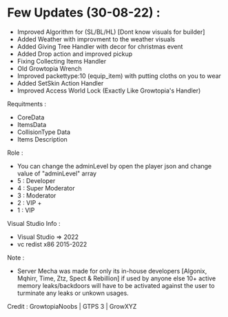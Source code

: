 # Few Updates (30-08-22) :
- Improved Algorithm for (SL/BL/HL) [Dont know visuals for builder]
- Added Weather with improvment to the weather visuals
- Added Giving Tree Handler with decor for christmas event
- Added Drop action and improved pickup
- Fixing Collecting Items Handler
- Old Growtopia Wrench
- Improved packettype:10 (equip_item) with putting cloths on you to wear
- Added SetSkin Action Handler
- Improved Access World Lock (Exactly Like Growtopia's Handler)

Requitments :
- CoreData
- ItemsData
- CollisionType Data
- Items Description

Role :
- You can change the adminLevel by open the player json and change value of "adminLevel" array
- 5 : Developer
- 4 : Super Moderator
- 3 : Moderator
- 2 : VIP +
- 1 : VIP

Visual Studio Info :
- Visual Studio => 2022
- vc redist x86 2015-2022

Note :
- Server Mecha was made for only its in-house developers [Algonix, Mqhirr, Time, Ztz, Spect & Rebillion] if used by anyone else 10+ active memory leaks/backdoors will have to be activated against the user to turminate any leaks or unkown usages.

Credit :
GrowtopiaNoobs | GTPS 3 | GrowXYZ
